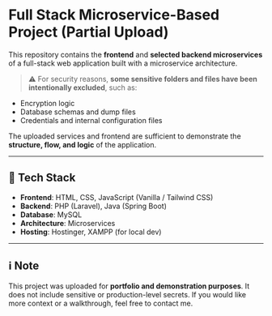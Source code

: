 # Full Stack Microservice-Based Project (Partial Upload)

This repository contains the **frontend** and **selected backend microservices** of a full-stack web application built with a microservice architecture.

> ⚠️ For security reasons, **some sensitive folders and files have been intentionally excluded**, such as:
- Encryption logic
- Database schemas and dump files
- Credentials and internal configuration files

The uploaded services and frontend are sufficient to demonstrate the **structure, flow, and logic** of the application.

---

## 🔧 Tech Stack

- **Frontend**: HTML, CSS, JavaScript (Vanilla / Tailwind CSS)
- **Backend**: PHP (Laravel), Java (Spring Boot)
- **Database**: MySQL
- **Architecture**: Microservices
- **Hosting**: Hostinger, XAMPP (for local dev)

---

## ℹ️ Note

This project was uploaded for **portfolio and demonstration purposes**. It does not include sensitive or production-level secrets. If you would like more context or a walkthrough, feel free to contact me.

